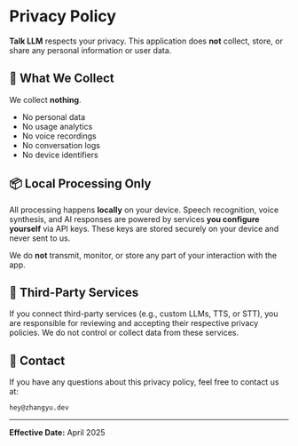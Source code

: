 # Privacy Policy

**Talk LLM** respects your privacy. This application does **not** collect, store, or share any personal information or user data.

## 🔐 What We Collect

We collect **nothing**.

- No personal data  
- No usage analytics  
- No voice recordings  
- No conversation logs  
- No device identifiers  

## 📦 Local Processing Only

All processing happens **locally** on your device. Speech recognition, voice synthesis, and AI responses are powered by services **you configure yourself** via API keys. These keys are stored securely on your device and never sent to us.

We do **not** transmit, monitor, or store any part of your interaction with the app.

## 🧩 Third-Party Services

If you connect third-party services (e.g., custom LLMs, TTS, or STT), you are responsible for reviewing and accepting their respective privacy policies. We do not control or collect data from these services.

## 🙋 Contact

If you have any questions about this privacy policy, feel free to contact us at:

`hey@zhangyu.dev`

---

**Effective Date:** April 2025
